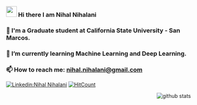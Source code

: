 ### <img src="https://github.com/TheDudeThatCode/TheDudeThatCode/blob/master/Assets/Hi.gif" width="29px"> Hi there I am Nihal Nihalani 
### 🔭 I'm a Graduate student at California State University - San Marcos.
### 🌱 I’m currently learning Machine Learning and Deep Learning.
### 📫 How to reach me: nihal.nihalani@gmail.com

[![Linkedin:Nihal Nihalani ](https://img.shields.io/badge/-nihalnihalani-blue?style=flat-square&logo=Linkedin&logoColor=white&link=https://www.linkedin.com/in/nihalnihalani/)](https://www.linkedin.com/in/nihalnihalani/)  [![HitCount](http://hits.dwyl.com/nihalnihalani/nihalnihalani.svg)](http://hits.dwyl.com/nihalnihalani/nihalnihalani)   <br>
<p  align="right">
  <img src="https://github-readme-stats.vercel.app/api/?username=nihalnihalani&show_icons=true&title_color=fffffff&icon_color=000000&text_color=000000" alt="github stats"/></br>
</p>
<!--
**nihalnihalani/nihalnihalani** is a ✨ _special_ ✨ repository because its `README.md` (this file) appears on your GitHub profile.

Here are some ideas to get you started:

- 🔭 I’m currently working on ...
- 🌱 I’m currently learning ...
- 👯 I’m looking to collaborate on ...
- 🤔 I’m looking for help with ...
- 💬 Ask me about ...
- 📫 How to reach me: ...
- 😄 Pronouns: ...
- ⚡ Fun fact: ...
-->
